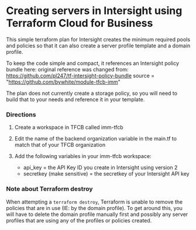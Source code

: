 
# Creating servers in Intersight using Terraform Cloud for Business

This simple terraform plan for Intersight creates the minimum required pools and policies so that it can also create a server profile template and a domain profile.

To keep the code simple and compact, it references an Intersight policy bundle here:
    original reference was changed from: https://github.com/pl247/tf-intersight-policy-bundle
source = "https://github.com/bywhite/module-tfcb-imm"

The plan does not currently create a storage policy, so you will need to build that to your needs and reference it in your template.

### Directions

1. Create a workspace in TFCB called imm-tfcb

2. Edit the name of the backend organization variable in the main.tf to match that of your TFCB organization

3. Add the following variables in your imm-tfcb workspace:
    - api_key = the API Key ID you create in Intersight using version 2
    - secretkey (make sensitive) = the secretkey of your Intersight API key

### Note about Terraform destroy

When attempting a `terraform destroy`, Terraform is unable to remove the policies that are in use (IE: by the domain profile). To get around this, you will have to delete the domain profile manually first and possibly any server profiles that are using any of the profiles or policies created.
